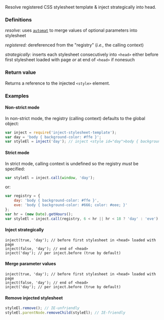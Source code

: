 Resolve registered CSS stylesheet template & inject strategically into head.

### Definitions

_resolve:_ uses [`automat`]() to merge values of optional parameters into stylesheet

_registered:_ dereferenced from the "registry" (_i.e.,_ the calling context)

_strategically:_ inserts each stylesheet consecutively into `<head>` either before first stylesheet loaded with page _or_ at end of `<head>` if nonesuch

### Return value

Returns a reference to the injected `<style>` element.

### Examples

#### Non-strict mode

In non-strict mode, the registry (calling context) defaults to the global object:

```javascript
var inject = require('inject-stylesheet-template');
var day = 'body { background-color: #ffe }';
var styleEl = inject('day'); // inject <style id="day">body { background-color: #ffe }</style> into <head>
```

#### Strict mode

In strict mode, calling context is undefined so the registry _must_ be specified:

```javascript
var styleEl = inject.call(window, 'day');
```

or:

```javascript
var registry = {
    day: 'body { background-color: #ffe }',
    eve: 'body { background-color: #666; color: #eee; }'
};
var hr = (new Date).getHours();
var styleEl = inject.call(registry, 6 < hr || hr < 18 ? 'day' : 'eve');
```

#### Inject strategically

```
inject(true, 'day'); // before first stylesheet in <head> loaded with page
inject(false, 'day'); // end of <head>
inject('day'); // per inject.before (true by default)
```

#### Merge parameter values

```
inject(true, 'day'); // before first stylesheet in <head> loaded with page
inject(false, 'day'); // end of <head>
inject('day'); // per inject.before (true by default)
```

#### Remove injected stylesheet

```javascript
styleEl.remove(); // IE-unfriendly
styleEl.parentNode.removeChild(styleEl); // IE-friendly
```